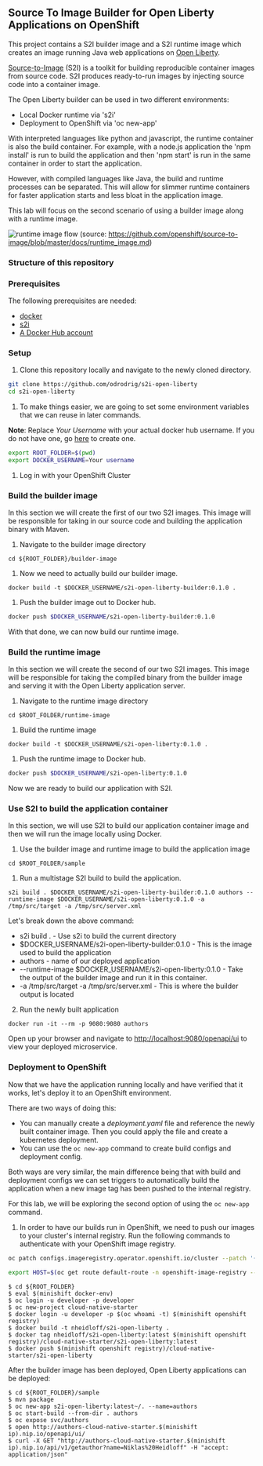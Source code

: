 ## Source To Image Builder for Open Liberty Applications on OpenShift

This project contains a S2I builder image and a S2I runtime image which creates an image running Java web applications on [Open Liberty](https://openliberty.io/).

[Source-to-Image](https://github.com/openshift/source-to-image) (S2I) is a toolkit for building reproducible container images from source code. S2I produces ready-to-run images by injecting source code into a container image.

The Open Liberty builder can be used in two different environments:

* Local Docker runtime via 's2i'
* Deployment to OpenShift via 'oc new-app'

With interpreted languages like python and javascript, the runtime container is also the build container. For example, with a node.js application the 'npm install' is run to build the application and then 'npm start' is run in the same container in order to start the application.

However, with compiled languages like Java, the build and runtime processes can be separated. This will allow for slimmer runtime containers for faster application starts and less bloat in the application image.

This lab will focus on the second scenario of using a builder image along with a runtime image.

![runtime image flow](./screenshots/runtime-image-flow.png)
(source: https://github.com/openshift/source-to-image/blob/master/docs/runtime_image.md)

### Structure of this repository


### Prerequisites

The following prerequisites are needed:

* [docker](https://www.docker.com/products/docker-desktop)
* [s2i](https://github.com/openshift/source-to-image/releases)
* [A Docker Hub account](https://hub.docker.com)


### Setup

1. Clone this repository locally and navigate to the newly cloned directory.

```bash
git clone https://github.com/odrodrig/s2i-open-liberty
cd s2i-open-liberty
```

1.  To make things easier, we are going to set some environment variables that we can reuse in later commands.

**Note**: Replace *Your Username* with your actual docker hub username. If you do not have one, go [here](https://hub.docker.com) to create one.

```bash
export ROOT_FOLDER=$(pwd)
export DOCKER_USERNAME=Your username
```

1. Log in with your OpenShift Cluster

### Build the builder image
In this section we will create the first of our two S2I images. This image will be responsible for taking in our source code and building the application binary with Maven.

1. Navigate to the builder image directory
```
cd ${ROOT_FOLDER}/builder-image
```

1. Now we need to actually build our builder image.
```
docker build -t $DOCKER_USERNAME/s2i-open-liberty-builder:0.1.0 .
```

1. Push the builder image out to Docker hub.
```bash
docker push $DOCKER_USERNAME/s2i-open-liberty-builder:0.1.0
```

With that done, we can now build our runtime image.

### Build the runtime image
In this section we will create the second of our two S2I images. This image will be responsible for taking the compiled binary from the builder image and serving it with the Open Liberty application server.

1. Navigate to the runtime image directory

```
cd $ROOT_FOLDER/runtime-image
```

1. Build the runtime image
```
docker build -t $DOCKER_USERNAME/s2i-open-liberty:0.1.0 .
```

1. Push the runtime image to Docker hub.

```bash
docker push $DOCKER_USERNAME/s2i-open-liberty:0.1.0
```

Now we are ready to build our application with S2I.

### Use S2I to build the application container
In this section, we will use S2I to build our application container image and then we will run the image locally using Docker.

1. Use the builder image and runtime image to build the application image

```
cd $ROOT_FOLDER/sample
```

1. Run a multistage S2I build to build the application.

```
s2i build . $DOCKER_USERNAME/s2i-open-liberty-builder:0.1.0 authors --runtime-image $DOCKER_USERNAME/s2i-open-liberty:0.1.0 -a /tmp/src/target -a /tmp/src/server.xml
```

Let's break down the above command:
 - s2i build . - Use s2i to build the current directory
 - $DOCKER_USERNAME/s2i-open-liberty-builder:0.1.0 - This is the image used to build the application
 - authors - name of our deployed application
 - --runtime-image $DOCKER_USERNAME/s2i-open-liberty:0.1.0 - Take the output of the builder image and run it in this container.
 - -a /tmp/src/target -a /tmp/src/server.xml - This is where the builder output is located

2. Run the newly built application

```
docker run -it --rm -p 9080:9080 authors
```

Open up your browser and navigate to [http://localhost:9080/openapi/ui](http://localhost:9080/openapi/ui) to view your deployed microservice.

### Deployment to OpenShift
Now that we have the application running locally and have verified that it works, let's deploy it to an OpenShift environment.

There are two ways of doing this:

- You can manually create a *deployment.yaml* file and reference the newly built container image. Then you could apply the file and create a kubernetes deployment.
- You can use the `oc new-app` command to create build configs and deployment config.

Both ways are very similar, the main difference being that with build and deployment configs we can set triggers to automatically build the application when a new image tag has been pushed to the internal registry.

For this lab, we will be exploring the second option of using the `oc new-app` command.

1. In order to have our builds run in OpenShift, we need to push our images to your cluster's internal registry. Run the following commands to authenticate with your OpenShift image registry.

```bash
oc patch configs.imageregistry.operator.openshift.io/cluster --patch '{"spec":{"defaultRoute":true}}' --type=merge

export HOST=$(oc get route default-route -n openshift-image-registry --template='{{ .spec.host }}')
```

```
$ cd ${ROOT_FOLDER}
$ eval $(minishift docker-env)
$ oc login -u developer -p developer
$ oc new-project cloud-native-starter
$ docker login -u developer -p $(oc whoami -t) $(minishift openshift registry)
$ docker build -t nheidloff/s2i-open-liberty .
$ docker tag nheidloff/s2i-open-liberty:latest $(minishift openshift registry)/cloud-native-starter/s2i-open-liberty:latest
$ docker push $(minishift openshift registry)/cloud-native-starter/s2i-open-liberty
```

After the builder image has been deployed, Open Liberty applications can be deployed:

```
$ cd ${ROOT_FOLDER}/sample
$ mvn package
$ oc new-app s2i-open-liberty:latest~/. --name=authors
$ oc start-build --from-dir . authors 
$ oc expose svc/authors
$ open http://authors-cloud-native-starter.$(minishift ip).nip.io/openapi/ui/
$ curl -X GET "http://authors-cloud-native-starter.$(minishift ip).nip.io/api/v1/getauthor?name=Niklas%20Heidloff" -H "accept: application/json"
```